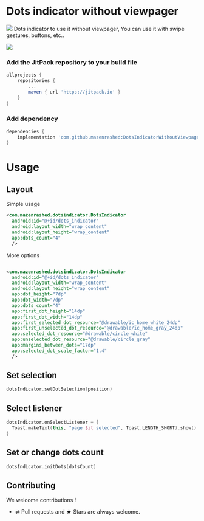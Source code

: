 # Dots indicator without viewpager

![](https://jitpack.io/v/mazenrashed/DotsIndicatorWithoutViewpager.svg)
Dots indicator to use it without viewpager, You can use it with swipe gestures, buttons, etc..

![](https://media.giphy.com/media/dUs6RgepqKTR0UrEkl/giphy.gif)
###  Add the JitPack repository to your build file
```groovy
allprojects {
    repositories {
        ...
        maven { url 'https://jitpack.io' }
    }
}
```
### Add dependency
```groovy
dependencies {
    implementation 'com.github.mazenrashed:DotsIndicatorWithoutViewpager:${LAST_VERSION}'
}
```
# Usage
## Layout
Simple usage
```xml
<com.mazenrashed.dotsindicator.DotsIndicator  
  android:id="@+id/dots_indicator"  
  android:layout_width="wrap_content"  
  android:layout_height="wrap_content"  
  app:dots_count="4"  
  />
```

More options
```xml

<com.mazenrashed.dotsindicator.DotsIndicator  
  android:id="@+id/dots_indicator"  
  android:layout_width="wrap_content"  
  android:layout_height="wrap_content"  
  app:dot_height="7dp"  
  app:dot_width="7dp"  
  app:dots_count="4"  
  app:first_dot_height="14dp"  
  app:first_dot_width="14dp"  
  app:first_selected_dot_resource="@drawable/ic_home_white_24dp"  
  app:first_unselected_dot_resource="@drawable/ic_home_gray_24dp"  
  app:selected_dot_resource="@drawable/circle_white"  
  app:unselected_dot_resource="@drawable/circle_gray"  
  app:margins_between_dots="17dp"  
  app:selected_dot_scale_factor="1.4"
  />
```

## Set selection
```kotlin
dotsIndicator.setDotSelection(position)
```
## Select listener
```kotlin
dotsIndicator.onSelectListener = {  
  Toast.makeText(this, "page $it selected", Toast.LENGTH_SHORT).show()  
}
```
## Set or change dots count
```kotlin
dotsIndicator.initDots(dotsCount)
```

## Contributing

We welcome contributions !
* ⇄ Pull requests and ★ Stars are always welcome.
